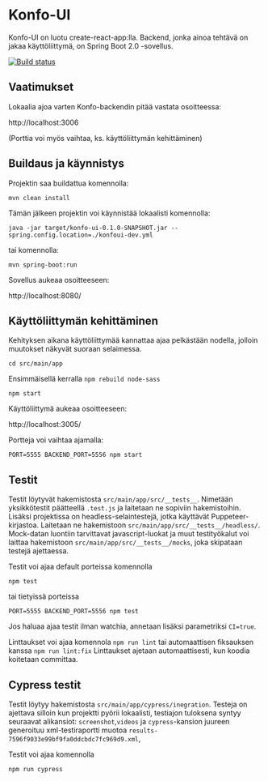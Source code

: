 # Konfo-UI

Konfo-UI on luotu create-react-app:lla. Backend, jonka ainoa tehtävä on jakaa käyttöliittymä, on Spring Boot 2.0 -sovellus.

[![Build status](https://travis-ci.org/Opetushallitus/konfo-ui.svg?branch=master)](https://travis-ci.org/Opetushallitus/konfo-ui)

## Vaatimukset

Lokaalia ajoa varten Konfo-backendin pitää vastata osoitteessa:

http://localhost:3006

(Porttia voi myös vaihtaa, ks. käyttöliittymän kehittäminen)

## Buildaus ja käynnistys

Projektin saa buildattua komennolla:

`mvn clean install`

Tämän jälkeen projektin voi käynnistää lokaalisti komennolla:

`java -jar target/konfo-ui-0.1.0-SNAPSHOT.jar --spring.config.location=./konfoui-dev.yml`

tai komennolla:

`mvn spring-boot:run`

Sovellus aukeaa osoitteeseen:

http://localhost:8080/

## Käyttöliittymän kehittäminen

Kehityksen aikana käyttöliittymää kannattaa ajaa pelkästään nodella, jolloin muutokset näkyvät suoraan selaimessa.

`cd src/main/app`

Ensimmäisellä kerralla `npm rebuild node-sass`

`npm start`

Käyttöliittymä aukeaa osoitteeseen:

http://localhost:3005/

Portteja voi vaihtaa ajamalla:

`PORT=5555 BACKEND_PORT=5556 npm start`

## Testit

Testit löytyvät hakemistosta `src/main/app/src/__tests__`.
Nimetään yksikkötestit päätteellä `.test.js` ja laitetaan ne sopiviin hakemistoihin.
Lisäksi projektissa on headless-selaintestejä, jotka käyttävät Puppeteer-kirjastoa. Laitetaan ne hakemistoon
`src/main/app/src/__tests__/headless/`. Mock-datan luontiin tarvittavat javascript-luokat ja muut testityökalut
voi laittaa hakemistoon `src/main/app/src/__tests__/mocks`, joka skipataan testejä ajettaessa.

Testit voi ajaa default porteissa komennolla

`npm test`

tai tietyissä porteissa

`PORT=5555 BACKEND_PORT=5556 npm test`

Jos haluaa ajaa testit ilman watchia, annetaan lisäksi parametriksi `CI=true`.

Linttaukset voi ajaa komennola
`npm run lint`
tai automaattisen fiksauksen kanssa
`npm run lint:fix`
Linttaukset ajetaan automaattisesti, kun koodia koitetaan committaa.

## Cypress testit

Testit löytyy hakemistosta `src/main/app/cypress/inegration`.
Testeja on ajettava silloin kun projektti pyörii lokaalisti, testiajon tuloksena syntyy seuraavat alikansiot: `screenshot`,`videos` ja `cypress`-kansion juureen generoituu xml-testiraportti muotoa `results-7596f9033e99bf9fa0ddcbdc7fc969d9.xml`,

Testit voi ajaa komennolla

`npm run cypress`

